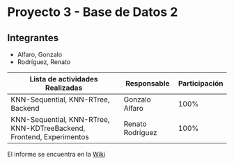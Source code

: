 # Proyecto 3 - Base de Datos 2

## Integrantes

- Alfaro, Gonzalo
- Rodríguez, Renato

| Lista de actividades Realizadas                                      | Responsable                     | Participación |
| -------------------------------------------------------------------- | ------------------------------- | ------------- |
| KNN-Sequential, KNN-RTree, Backend                                   | Gonzalo Alfaro                  | 100%          |
| KNN-Sequential, KNN-RTree, KNN-KDTreeBackend, Frontend, Experimentos | Renato Rodríguez                | 100%          |

El informe se encuentra en la [Wiki](https://github.com/renatoseb/bd2-proyecto-3/wiki)

